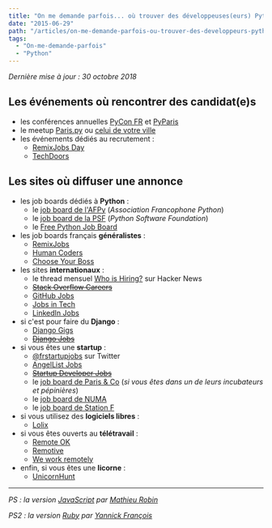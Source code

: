 ```yaml
---
title: "On me demande parfois... où trouver des développeuses(eurs) Python"
date: "2015-06-29"
path: "/articles/on-me-demande-parfois-ou-trouver-des-developpeurs-python/"
tags:
  - "On-me-demande-parfois"
  - "Python"
---
```


*Dernière mise à jour : 30 octobre 2018*

## Les événements où rencontrer des candidat(e)s

- les conférences annuelles [PyCon FR](https://www.pycon.fr/) et [PyParis](http://pyparis.org/)
- le meetup [Paris.py](https://www.meetup.com/fr-FR/Paris-py-Python-Django-friends/) ou [celui de votre ville](https://www.afpy.org/communaute)
- les événements dédiés au recrutement :
    - [RemixJobs Day](https://remixjobs.com/remixjobsday)
    - [TechDoors](https://www.techdoors.io/recruteurs/)

## Les sites où diffuser une annonce

- les job boards dédiés à **Python** :
  - le [job board de l'AFPy](https://www.afpy.org/posts/emplois) (*Association Francophone Python*)
  - le [job board de la PSF](https://www.python.org/jobs/) (*Python Software Foundation*)
  - le [Free Python Job Board](http://pythonjobs.github.io/)
- les job boards français **généralistes** :
  - [RemixJobs](https://remixjobs.com/Emploi-python)
  - [Human Coders](http://jobs.humancoders.com/)
  - [Choose Your Boss](https://www.chooseyourboss.com)
- les sites **internationaux** :
  - le thread mensuel [Who is Hiring?](https://hn.algolia.com/?query=%22Ask%20HN:%20who%20is%20hiring%22&sort=byDate&prefix=false&page=0&dateRange=all&type=story) sur Hacker News
  - ~~[Stack Overflow Careers](http://careers.stackoverflow.com/cities/paris)~~
  - [GitHub Jobs](https://jobs.github.com/positions?description=Python)
  - [Jobs in Tech](https://www.jobsintech.io/jobs#q=&page=0&refinements=%5B%7B%22country%22%3A%22France%22%7D%5D)
  - [LinkedIn Jobs](https://www.linkedin.com/job/home)
- si c'est pour faire du **Django** :
  - [Django Gigs](https://djangogigs.com/)
  - ~~[Django Jobs](http://www.djangojobs.org/)~~
- si vous êtes une **startup** :
  - [@frstartupjobs](https://twitter.com/frstartupjobs) sur Twitter
  - [AngelList Jobs](https://angel.co/recruiting)
  - ~~[Startup Developer Jobs](https://startupdeveloperjobs.com/f/python/)~~
  - le [job board de Paris & Co](http://incubateurs.parisandco.com/Jobboard) (*si vous êtes dans un de leurs incubateurs et pépinières*)
  - le [job board de NUMA](https://hub.numa.co/public/jobs)
  - le [job board de Station F](https://jobs.stationf.co/search?q=Python)
- si vous utilisez des **logiciels libres** :
  - [Lolix](http://fr.lolix.org/search/offre/date.php)
- si vous êtes ouverts au **télétravail** :
  - [Remote OK](https://remoteok.io/remote-python-jobs)
  - [Remotive](http://jobs.remotive.io/)
  - [We work remotely](https://weworkremotely.com/)
- enfin, si vous êtes une **licorne** :
  - [UnicornHunt](https://unicornhunt.io/)

****

*PS : la version [JavaScript](http://www.mathieurobin.com/2015/06/on-me-demande-parfois-ou-trouver-des-developpeurs-javascript/) par [Mathieu Robin](https://twitter.com/mathrobin)*

*PS2 : la version [Ruby](https://medium.com/@ya_f/où-trouver-des-développeurs-ruby-bd45697f06b0) par [Yannick François](https://twitter.com/ya_f)*
